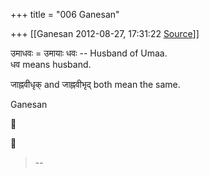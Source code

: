 +++
title = "006 Ganesan"

+++
[[Ganesan	2012-08-27, 17:31:22 [Source](https://groups.google.com/g/bvparishat/c/L2yffeRZQmM)]]



  
उमाधवः = उमायाः धवः -- Husband of Umaa.  
धव means husband.  
  
जाह्नवीधृक् and जाह्नवीभृद् both mean the same.  
  
Ganesan





> --

